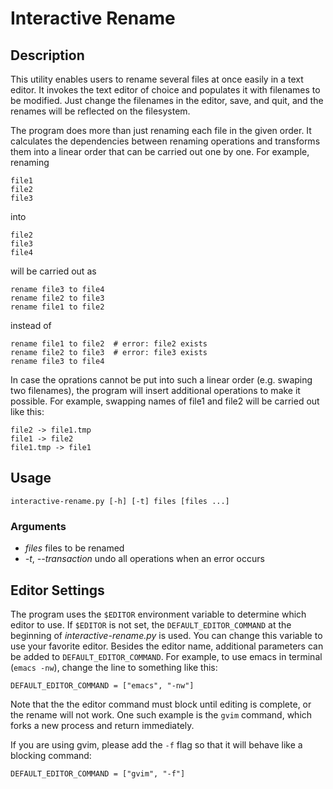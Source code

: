 # Interactive Rename

## Description

This utility enables users to rename several files at once easily in a text
editor. It invokes the text editor of choice and populates it with filenames to
be modified. Just change the filenames in the editor, save, and quit, and the
renames will be reflected on the filesystem.

The program does more than just renaming each file in the given order. It
calculates the dependencies between renaming operations and transforms them
into a linear order that can be carried out one by one. For example, renaming

	file1
	file2
	file3

into

	file2
	file3
	file4

will be carried out as

	rename file3 to file4
	rename file2 to file3
	rename file1 to file2

instead of

	rename file1 to file2  # error: file2 exists
	rename file2 to file3  # error: file3 exists
	rename file3 to file4

In case the oprations cannot be put into such a linear order (e.g. swaping two
filenames), the program will insert additional operations to make it possible.
For example, swapping names of file1 and file2 will be carried out like this:

	file2 -> file1.tmp
	file1 -> file2
	file1.tmp -> file1

## Usage

	interactive-rename.py [-h] [-t] files [files ...]

### Arguments
- *files*
	files to be renamed
- *-t*, *--transaction*
	undo all operations when an error occurs

## Editor Settings

The program uses the `$EDITOR` environment variable to determine which editor
to use. If `$EDITOR` is not set, the `DEFAULT_EDITOR_COMMAND` at the beginning
of *interactive-rename.py* is used. You can change this variable to use your
favorite editor. Besides the editor name, additional parameters can be added to
`DEFAULT_EDITOR_COMMAND`. For example, to use emacs in terminal (`emacs -nw`),
change the line to something like this:

	DEFAULT_EDITOR_COMMAND = ["emacs", "-nw"]

Note that the the editor command must block until editing is complete, or the
rename will not work. One such example is the `gvim` command, which forks a new
process and return immediately.

If you are using gvim, please add the `-f` flag so that it will behave like a
blocking command:

	DEFAULT_EDITOR_COMMAND = ["gvim", "-f"]
